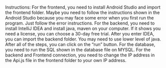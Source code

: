 Instructions:
 For the frontend, you need to install Android Studio and import the frontend folder. Maybe you need to follow the instructions shown in the Android Studio because you may face some error when you first run the program. Just follow the error instructions. 
For the backend, you need to install IntelliJ IDEA and install java, maven on your computer.  If it shows you need a license, you can choose a 30-day free trial. After you enter IDEA, you can import the backend folder. You may need to use lower level of java. After all of the steps, you can click on the “run” button.
For the database, you need to run the SQL shown in the database file on MYSQL. 
For the backend and Frontend connection, you need to change the IP address in the Api.js file in the frontend folder to your own IP address.
